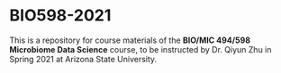 # BIO598-2021

This is a repository for course materials of the **BIO/MIC 494/598 Microbiome Data Science** course, to be instructed by Dr. Qiyun Zhu in Spring 2021 at Arizona State University.

